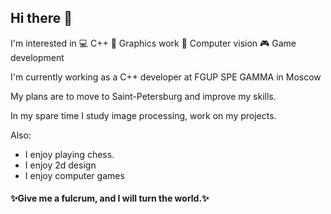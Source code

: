 ## Hi there 👋

I'm interested in 💻 C++ 📌 Graphics work 🔎 Computer vision 🎮 Game development

I'm currently working as a C++ developer at FGUP SPE GAMMA in Moscow

My plans are to move to Saint-Petersburg and improve my skills. 

In my spare time I study image processing, work on my projects.

Also:
* I enjoy playing chess.
* I enjoy 2d design
* I enjoy computer games


#### ✨Give me a fulcrum, and I will turn the world.✨
